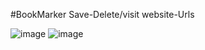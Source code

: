 #BookMarker
Save-Delete/visit website-Urls

![image](https://github.com/NourAlaassarr/BookMarker/assets/104293377/5d9d2d8b-83df-4f3c-9e28-dc04916471aa)
![image](https://github.com/NourAlaassarr/BookMarker/assets/104293377/11a997ca-a204-4957-82f7-de36b97a441e)

